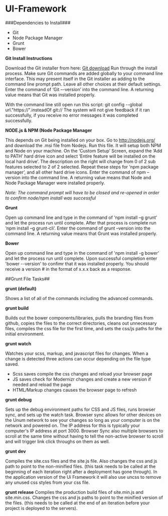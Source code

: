 UI-Framework
============

###Dependencies to Install###
- Git
- Node Package Manager
- Grunt
- Bower

**Git Install Instructions**

Download the Git installer from here: [Git download](http://git-scm.com/downloads) Run through the install process.  Make sure Git commands are added globally to your command line interface.  This may present itself in the Git installer as adding to the command line prompt path.  Leave all other choices at their default settings.  Enter the command of ‘Git –-version’ into the command line.  A returning value means that Git was installed properly.

With the command line still open run this script: git config --global url."https://".insteadOf git://  The system will not give feedback if it ran successfully, if you receive no error messages it was completed successfully. 

**NODE.js & NPM (Node Package Manager**

This depends on Git being installed on your box.  Go to http://nodejs.org/ and download the .msi file from Nodejs.  Run this file.  It will setup both NPM and Node on your machine.  On the ‘Custom Setup’ Screen, expand the ‘Add to PATH’ hard drive icon and select ‘Entire feature will be installed on the local hard drive’.  The description on the right will change from 0 of 2 sub features selected to 2 of 2 selected.  Repeat these steps for ‘npm package manager’, and all other hard drive icons.  Enter the command of npm –version into the command line.  A returning value means that Node and Node Package Manager were installed properly. 

*Note:  The command prompt will have to be closed and re-opened in order to confirm node/npm install was successful*

**Grunt**

Open up command line and type in the command of ‘npm install –g grunt’ and let the process run until complete.  After that process is complete run ‘npm install –g grunt-cli’.  Enter the command of grunt –version into the command line.  A returning value means that Grunt was installed properly.

**Bower**

Open up command line and type in the command of 'npm install -g bower' and let the process run until complete. Upon successful completion enter 'bower --version' to confimr that it was installed properly. You should receive a version # in the format of x.x.x back as a response. 

##Grunt File Tasks##

**grunt (default)**

Shows a list of all of the commands including the advanced commands.

**grunt build**

Builds out the bower components/libraries, pulls the branding files from github, copies the files to the correct directories, cleans out unnecessary files, compiles the css file for the first time, and sets the css/js paths for the initial environment. 

**grunt watch**

Watches your scss, markup, and javascript files for changes. When a change is detected three actions can occur depending on the file type saved.
- Scss saves compile the css changes and reload your browser page
- JS saves check for Modernizr changes and create a new version if needed and reload the page
- HTML/Markup changes causes the browser page to refresh

**grunt debug**

Sets up the debug environment paths for CSS and JS files, runs browser sync, and sets up the watch task. Browser sync allows for other devices on the Unum network to see your changes so long as your computer is on the network and powered on. The IP address for this is typically your computer's IP address at port 3000. Browser Sync also multiple browsers to scroll at the same time without having to tell the non-active browser to scroll and will trigger link click throughs on them as well. 

**grunt dev**

Compiles the site.css files and the site.js file.  Also changes the css and js path to point to the non-minified files.  (this task needs to be called at the beginning of each iteration right after a deployment has gone through).  In the application version of the Ui Framework it will also use uncss to remove any unused css styles from your css file.  

**grunt release**
Compiles the production build files of site.min.js and site.min.css.  Changes the css and js paths to point to the minified version of the files.  (this needs to be called at the end of an iteration before your project is deployed to the servers).
